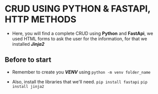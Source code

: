 # CRUD USING PYTHON & FASTAPI, HTTP METHODS

- Here, you will find a complete CRUD using **Python** and **FastApi**, we used HTML forms to ask the user for the information, for that we installed ***Jinja2***  

## Before to start
- Remember to create you ***VENV*** using `python -m venv folder_name`

- Also, install the libraries that we'll need.
`pip install fastapi`
`pip install jinja2`


